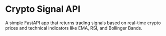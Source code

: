 # Crypto Signal API

A simple FastAPI app that returns trading signals based on real-time crypto prices and technical indicators like EMA, RSI, and Bollinger Bands.